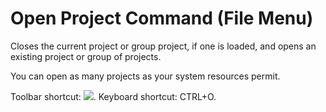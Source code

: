 
# Open Project Command (File Menu)

Closes the current project or group project, if one is loaded, and opens an existing project or group of projects.

You can open as many projects as your system resources permit.

Toolbar shortcut: 
![](../images/tbr_open_ZA01201720.gif). Keyboard shortcut: CTRL+O.

